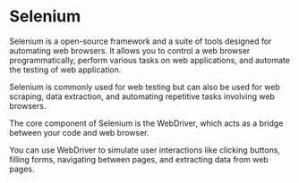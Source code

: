 # Selenium

Selenium is a open-source framework and a suite of tools designed for automating web browsers. It allows you to control a web browser programmatically, perform various tasks on web applications, and automate the testing of web application.

Selenium is commonly used for web testing but can also be used for web scraping, data extraction, and automating repetitive tasks involving web browsers.



The core component of Selenium is the WebDriver, which acts as a bridge between your code and web browser.

You can use WebDriver to simulate user interactions like clicking buttons, filling forms, navigating between pages, and extracting data from web pages.